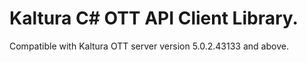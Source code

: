 # Kaltura C# OTT API Client Library.
Compatible with Kaltura OTT server version 5.0.2.43133 and above.
